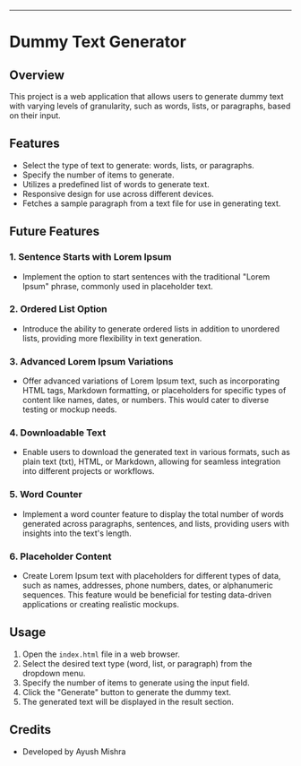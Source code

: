 

---

# Dummy Text Generator

## Overview

This project is a web application that allows users to generate dummy text with varying levels of granularity, such as words, lists, or paragraphs, based on their input.

## Features

- Select the type of text to generate: words, lists, or paragraphs.
- Specify the number of items to generate.
- Utilizes a predefined list of words to generate text.
- Responsive design for use across different devices.
- Fetches a sample paragraph from a text file for use in generating text.

## Future Features

### 1. Sentence Starts with Lorem Ipsum
   - Implement the option to start sentences with the traditional "Lorem Ipsum" phrase, commonly used in placeholder text.

### 2. Ordered List Option
   - Introduce the ability to generate ordered lists in addition to unordered lists, providing more flexibility in text generation.

### 3. Advanced Lorem Ipsum Variations
   - Offer advanced variations of Lorem Ipsum text, such as incorporating HTML tags, Markdown formatting, or placeholders for specific types of content like names, dates, or numbers. This would cater to diverse testing or mockup needs.

### 4. Downloadable Text
   - Enable users to download the generated text in various formats, such as plain text (txt), HTML, or Markdown, allowing for seamless integration into different projects or workflows.

### 5. Word Counter
   - Implement a word counter feature to display the total number of words generated across paragraphs, sentences, and lists, providing users with insights into the text's length.

### 6. Placeholder Content
   - Create Lorem Ipsum text with placeholders for different types of data, such as names, addresses, phone numbers, dates, or alphanumeric sequences. This feature would be beneficial for testing data-driven applications or creating realistic mockups.

## Usage

1. Open the `index.html` file in a web browser.
2. Select the desired text type (word, list, or paragraph) from the dropdown menu.
3. Specify the number of items to generate using the input field.
4. Click the "Generate" button to generate the dummy text.
5. The generated text will be displayed in the result section.



## Credits

- Developed by Ayush Mishra

